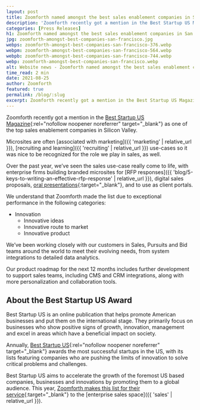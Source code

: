 ```yaml
---
layout: post
title: Zoomforth named amongst the best sales enablement companies in San Francisco by Best Startup US
description: 'Zoomforth recently got a mention in the Best Startup US Magazine as one of the top sales enablement companies in Silicon Valley. '
categories: [Press Releases]
h1: Zoomforth named amongst the best sales enablement companies in San Francisco by Best Startup US
jpg: zoomforth-amongst-best-companies-san-francisco.jpg
webps: zoomforth-amongst-best-companies-san-francisco-376.webp
webpm: zoomforth-amongst-best-companies-san-francisco-564.webp
webpb: zoomforth-amongst-best-companies-san-francisco-744.webp
webp: zoomforth-amongst-best-companies-san-francisco.webp
alt: Website news - Zoomforth named amongst the best sales enablement companies
time_read: 2 min
date: 2021-08-25
author: Zoomforth
featured: true
permalink: /blog/:slug
excerpt: Zoomforth recently got a mention in the Best Startup US Magazine as one of the top sales enablement companies in Silicon Valley.
---
```

Zoomforth recently got a mention in the [Best Startup US Magazine](https://beststartup.us/95-top-san-francisco-sales-companies-and-startups-of-2021/){:rel="nofollow noopener noreferrer" target="_blank"} as one of the top sales enablement companies in Silicon Valley.
<!-- excerpt -->

Microsites are often [associated with marketing]({{ 'marketing' | relative_url }}), [recruiting and learning]({{ 'recruiting' | relative_url }}) use-cases so it was nice to be recognized for the role we play in sales, as well.

Over the past year, we’ve seen the sales use-case really come to life, with enterprise firms building branded microsites for [RFP responses]({{ 'blog/5-keys-to-writing-an-effective-rfp-response' | relative_url }}), digital sales proposals, [oral presentations]({{'blog/taking-your-sales-presentations-online-design-dos-and-donts'|relative_url}}){:target="_blank"}, and to use as client portals.

We understand that Zoomforth made the list due to exceptional performance in the following categories:

* Innovation
  * Innovative ideas
  * Innovative route to market
  * Innovative product

We’ve been working closely with our customers in Sales, Pursuits and Bid teams around the world to meet their evolving needs, from system integrations to detailed data analytics.

Our product roadmap for the next 12 months includes further development to support sales teams, including CMS and CRM integrations, along with more personalization and collaboration tools.

## About the Best Startup US Award

Best Startup US is an online publication that helps promote American businesses and put them on the international stage. They primarily focus on businesses who show positive signs of growth, innovation, management and excel in areas which have a beneficial impact on society.

Annually, [Best Startup US](https://beststartup.us/95-top-san-francisco-sales-companies-and-startups-of-2021/){:rel="nofollow noopener noreferrer" target="_blank"} awards the most successful startups in the US, with its lists featuring companies who are pushing the limits of innovation to solve critical problems and challenges.

Best Startup US aims to accelerate the growth of the foremost US based companies, businesses and innovations by promoting them to a global audience. This year, [Zoomforth makes this list for their service]({{site.baseurl}}){:target="_blank"} to the [enterprise sales space]({{ 'sales' | relative_url }}).
